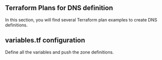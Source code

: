 ## Terraform Plans for DNS definition

In this section, you will find several Terraform plan examples to create DNS definitions.

## variables.tf configuration

Define all the variables and push the zone definitions.